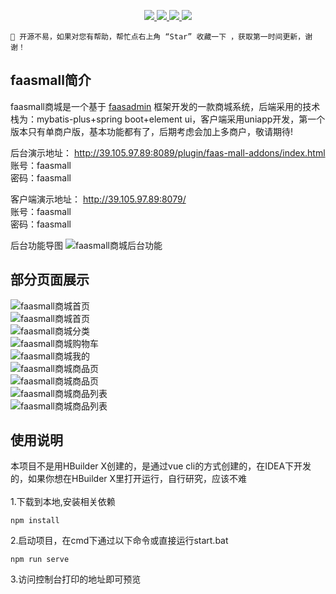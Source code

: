 <p align="center">
    <a target="_blank" href="https://www.yuque.com/faasadmin-ubr0z/faasmall">
        <img src="https://img.shields.io/badge/Docs-latest-blue.svg"/>
    </a>
    <a target="_blank" href="https://gitee.com/faasadmin/faasmall">
        <img src="https://gitee.com/faasadmin/faasmall/badge/star.svg?theme=white" />
    </a>
    <a target="_blank" href="https://github.com/faasadmin/faasmall">
        <img src="https://img.shields.io/github/stars/faasadmin/faasmall.svg?style=social"/>
    </a>
    <a target="_blank" href="https://jq.qq.com/?_wv=1027&k=KftO146A">
        <img src="https://img.shields.io/badge/QQ群-682834142-blue">
    </a>
</p>

```
🎉 开源不易，如果对您有帮助，帮忙点右上角 “Star” 收藏一下 ，获取第一时间更新，谢谢！
```

## faasmall简介

faasmall商城是一个基于 [faasadmin](https://gitee.com/faasadmin/faasadmin) 框架开发的一款商城系统，后端采用的技术栈为：mybatis-plus+spring boot+element ui，客户端采用uniapp开发，第一个版本只有单商户版，基本功能都有了，后期考虑会加上多商户，敬请期待!

后台演示地址：
http://39.105.97.89:8089/plugin/faas-mall-addons/index.html
<br>账号：faasmall
<br>密码：faasmall

客户端演示地址：
http://39.105.97.89:8079/
<br>账号：faasmall
<br>密码：faasmall

后台功能导图
![faasmall商城后台功能](https://gitee.com/faasadmin/faasmall/raw/master/img/admin.png)

## 部分页面展示

![faasmall商城首页](https://gitee.com/faasadmin/faasmall/raw/master/img/img.png) <br>
![faasmall商城首页](https://gitee.com/faasadmin/faasmall/raw/master/img/img1.png) <br>
![faasmall商城分类](https://gitee.com/faasadmin/faasmall/raw/master/img/img2.png) <br>
![faasmall商城购物车](https://gitee.com/faasadmin/faasmall/raw/master/img/img3.png) <br>
![faasmall商城我的](https://gitee.com/faasadmin/faasmall/raw/master/img/img4.png) <br>
![faasmall商城商品页](https://gitee.com/faasadmin/faasmall/raw/master/img/img5.png) <br>
![faasmall商城商品页](https://gitee.com/faasadmin/faasmall/raw/master/img/img6.png) <br>
![faasmall商城商品列表](https://gitee.com/faasadmin/faasmall/raw/master/img/img7.png) <br>
![faasmall商城商品列表](https://gitee.com/faasadmin/faasmall/raw/master/img/img8.png) <br>
## 使用说明

本项目不是用HBuilder X创建的，是通过vue cli的方式创建的，在IDEA下开发的，如果你想在HBuilder X里打开运行，自行研究，应该不难
<br>
<br>
1.下载到本地,安装相关依赖
```
npm install
```
2.启动项目，在cmd下通过以下命令或直接运行start.bat
```
npm run serve
```
3.访问控制台打印的地址即可预览